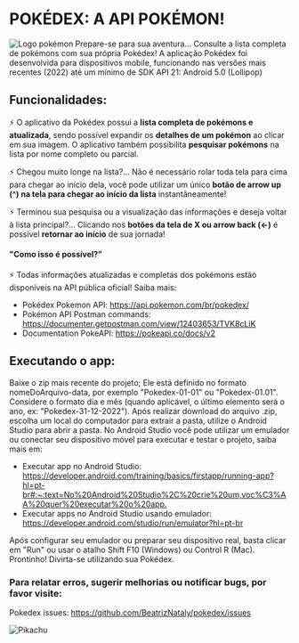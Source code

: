 # POKÉDEX: A API POKÉMON!

![Logo pokémon](https://logodownload.org/wp-content/uploads/2017/08/pokemon-logo-8.png)
Prepare-se para sua aventura... Consulte a lista completa de pokémons com sua própria Pokédex!
A aplicação Pokédex foi desenvolvida para dispositivos mobile, funcionando nas versões mais recentes (2022) até um mínimo de SDK API 21: Android 5.0 (Lollipop)

## Funcionalidades:
⚡️ O aplicativo da Pokédex possui a **lista completa de pokémons e atualizada**, sendo possível expandir os **detalhes de um pokémon** ao clicar em sua imagem. O aplicativo também possibilita **pesquisar pokémons** na lista por nome completo ou parcial.

⚡️ Chegou muito longe na lista?... Não é necessário rolar toda tela para cima para chegar ao início dela, você pode utilizar um único **botão de arrow up (^) na tela para chegar ao início da lista** instantâneamente!

⚡️ Terminou sua pesquisa ou a visualização das informações e deseja voltar à lista principal?... Clicando nos **botões da tela de X ou arrow back (<-)** é possível **retornar ao início** de sua jornada!

#### "Como isso é possível?"
⚡️ Todas informações atualizadas e completas dos pokémons estão disponíveis na API pública oficial! Saiba mais:
* Pokédex Pokemon API: <https://api.pokemon.com/br/pokedex/>
* Pokémon API Postman commands: <https://documenter.getpostman.com/view/12403653/TVK8cLiK>
* Documentation PokeAPI: <https://pokeapi.co/docs/v2>

## Executando o app:
Baixe o zip mais recente do projeto; Ele está definido no formato nomeDoArquivo-data, por exemplo "Pokedex-01-01" ou "Pokedex-01.01". Considere o formato dia e mês (quando aplicável, o último elemento será o ano, ex: "Pokedex-31-12-2022").
Após realizar download do arquivo .zip, escolha um local do computador para extrair a pasta, utilize o Android Studio para abrir a pasta.
No Android Studio você pode utilizar um emulador ou conectar seu dispositivo móvel para executar e testar o projeto, saiba mais em:

* Executar app no Android Studio: <https://developer.android.com/training/basics/firstapp/running-app?hl=pt-br#:~:text=No%20Android%20Studio%2C%20crie%20um,voc%C3%AA%20quer%20executar%20o%20app.>
* Executar apps no Android Studio usando emulador: <https://developer.android.com/studio/run/emulator?hl=pt-br>

Após configurar seu emulador ou preparar seu dispositivo real, basta clicar em "Run" ou usar o atalho Shift F10 (Windows) ou Control R (Mac). Prontinho! Divirta-se utilizando sua Pokédex.

### Para relatar erros, sugerir melhorias ou notificar bugs, por favor visite:
Pokedex issues: <https://github.com/BeatrizNataly/pokedex/issues>

![Pikachu](https://imagensemoldes.com.br/wp-content/uploads/2020/04/Pikachu-Pok%C3%A9mon-PNG.png)
